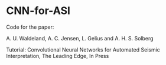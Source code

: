 # CNN-for-ASI
Code for the paper:

A. U. Waldeland, A. C. Jensen, L. Gelius and A. H. S. Solberg

Tutorial: Convolutional Neural Networks for Automated Seismic Interpretation, 
The Leading Edge, In Press
